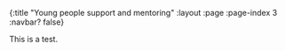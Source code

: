 {:title "Young people support and mentoring"
 :layout :page
 :page-index 3
 :navbar? false}

This is a test.
